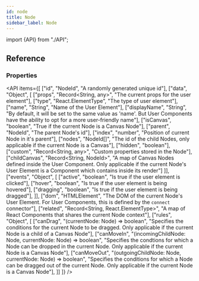 ```yaml
---
id: node
title: Node
sidebar_label: Node
---
```


import {API} from "./API";

## Reference
### Properties
<API items={[
  ["id", "NodeId", "A randomly generated unique id"],
  ["data", "Object", [
    ["props", "Record<String, any>", "The current props for the user element"],
    ["type", "React.ElementType", "The type of user element"],
    ["name", "String", "Name of the User Element"],
    ["displayName", "String", "By default, it will be set to the same value as 'name'. But User Components have the ability to opt for a more user-friendly name"],
    ["isCanvas", "boolean", "True if the current Node is a Canvas Node"],
    ["parent", "NodeId", "The parent Node's id"],
    ["index", "number", "Position of current Node in it's parent"],
    ["nodes", "NodeId[]", "The id of the child Nodes, only applicable if the current Node is a Canvas"],
    ["hidden", "boolean"],
    ["custom", "Record<String, any>", "Custom properties stored in the Node"],
    ["childCanvas", "Record<String, NodeId>", "A map of Canvas Nodes defined inside the User Component. Only applicable if the current Node's User Element is a Component which contains <Canvas /> inside its render"]
  ]],
  ["events", "Object", [
    ["active", "boolean", "Is true if the user element is clicked"],
    ["hover", "boolean", "Is true if the user element is being hovered"],
    ["dragging", "boolean", "Is true if the user element is being dragged"],
  ]],
  ["dom", "HTMLElement", "The DOM of the current Node's User Element. For User Components, this is defined by the `connect` connector"],
  ["related", "Record<String, React.ElementType>", "A map of React Components that shares the current Node context"],
  ["rules", "Object", [
    ["canDrag", "(currentNode: Node) => boolean", "Specifies the conditions for the current Node to be dragged. Only applicable if the current Node is a child of a Canvas Node"],
    ["canMoveIn", "(incomingChildNode: Node, currentNode: Node) => boolean", "Specifies the condtions for which a Node can be dropped in the current Node. Only applicable if the current Node is a Canvas Node"],
    ["canMoveOut", "(outgoingChildNode: Node, currentNode: Node) => boolean", "Specifies the conditions for which a Node can be dragged out of the current Node. Only applicable if the current Node is a Canvas Node"],
  ]]
]} /> 

